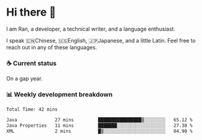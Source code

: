 # Hi there 👋

I am Ran, a developer, a technical writer, and a language enthusiast.

I speak 🇨🇳Chinese, 🇺🇸English, 🇯🇵Japanese, and a little Latin. Feel free to reach out in any of these languages.

<!-- [LinkedIn]() | [Twitter]() | [📧]() -->

### ☕ Current status

On a gap year.

### 📊 Weekly development breakdown

<!--START_SECTION:waka-->

```txt
Total Time: 42 mins

Java              27 mins         ████████████████▒░░░░░░░░   65.12 %
Java Properties   11 mins         ███████░░░░░░░░░░░░░░░░░░   27.38 %
XML               2 mins          █▒░░░░░░░░░░░░░░░░░░░░░░░   04.90 %
```

<!--END_SECTION:waka-->
